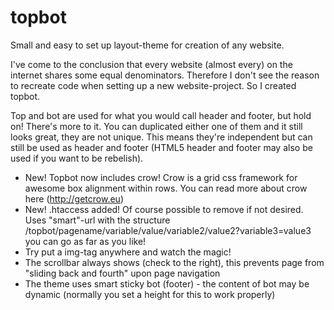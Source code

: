 topbot
======

Small and easy to set up layout-theme for creation of any website.

I've come to the conclusion that every website (almost every) on the internet shares some equal denominators.
Therefore I don't see the reason to recreate code when setting up a new website-project. So I created topbot.

Top and bot are used for what you would call header and footer, but hold on! There's more to it. 
You can duplicated either one of them and it still looks great, they are not unique. 
This means they're independent but can still be used as header and footer (HTML5 header and footer may 
also be used if you want to be rebelish).

- New! Topbot now includes crow! Crow is a grid css framework for awesome box alignment within rows. 
  You can read more about crow here (http://getcrow.eu)
- New! .htaccess added! Of course possible to remove if not desired. Uses "smart"-url with the 
  structure /topbot/pagename/variable/value/variable2/value2?variable3=value3 you can go as far as you like!
- Try put a img-tag anywhere and watch the magic!
- The scrollbar always shows (check to the right), this prevents page from "sliding back and fourth" 
  upon page navigation
- The theme uses smart sticky bot (footer) - the content of bot may be dynamic (normally you set a height 
  for this to work properly)